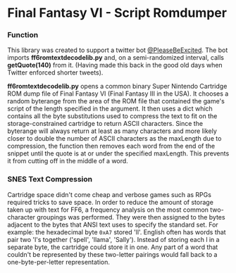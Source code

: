 # Final Fantasy VI - Script Romdumper
### Function
This library was created to support a twitter bot [@PleaseBeExcited](https://twitter.com/pleasebeexcited). The bot imports **ff6romtextdecodelib.py** and, on a semi-randomized interval, calls **getQuote(140)** from it. (Having made this back in the good old days when Twitter enforced shorter tweets).

**ff6romtextdecodelib.py** opens a common binary Super Nintendo Cartridge ROM dump file of Final Fantasy VI (Final Fantasy III in the USA). It chooses a random byterange from the area of the ROM file that contained the game's script of the length specified in the argument. It then uses a dict which contains all the byte substitutions used to compress the text to fit on the storage-constrained cartridge to return ASCII characters. Since the byterange will always return at least as many characters and more likely closer to double the number of ASCII characters as the maxLength due to compression, the function then removes each word from the end of the snippet until the quote is at or under the specified maxLength. This prevents it from cutting off in the middle of a word.

### SNES Text Compression
Cartridge space didn't come cheap and verbose games such as RPGs required tricks to save space. In order to reduce the amount of storage taken up with text for FF6, a frequency analysis on the most common two-character groupings was performed. They were then assigned to the bytes adjacent to the bytes that ANSI text uses to specify the standard set. For example: the hexadecimal byte `0xA7` stored 'll'. English often has words that pair two 'l's together ('spell', 'llama', 'Sally'). Instead of storing each l in a separate byte, the cartridge could store it in one. Any part of a word that couldn't be represented by these two-letter pairings would fall back to a one-byte-per-letter representation.

